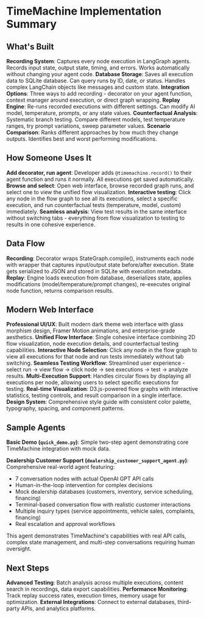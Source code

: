 # TimeMachine Implementation Summary

## What's Built

**Recording System**: Captures every node execution in LangGraph agents. Records input state, output state, timing, and errors. Works automatically without changing your agent code.
**Database Storage**: Saves all execution data to SQLite database. Can query runs by ID, date, or status. Handles complex LangChain objects like messages and custom state.
**Integration Options**: Three ways to add recording - decorator on your agent function, context manager around execution, or direct graph wrapping.
**Replay Engine**: Re-runs recorded executions with different settings. Can modify AI model, temperature, prompts, or any state values.
**Counterfactual Analysis**: Systematic branch testing. Compare different models, test temperature ranges, try prompt variations, sweep parameter values.
**Scenario Comparison**: Ranks different approaches by how much they change outputs. Identifies best and worst performing modifications.

## How Someone Uses It

**Add decorator, run agent**: Developer adds `@timemachine.record()` to their agent function and runs it normally. All executions get saved automatically.
**Browse and select**: Open web interface, browse recorded graph runs, and select one to view the unified flow visualization.
**Interactive testing**: Click any node in the flow graph to see all its executions, select a specific execution, and run counterfactual tests (temperature, model, custom) immediately.
**Seamless analysis**: View test results in the same interface without switching tabs - everything from flow visualization to testing to results in one cohesive experience.

## Data Flow

**Recording**: Decorator wraps StateGraph.compile(), instruments each node with wrapper that captures input/output state before/after execution. State gets serialized to JSON and stored in SQLite with execution metadata.
**Replay**: Engine loads execution from database, deserializes state, applies modifications (model/temperature/prompt changes), re-executes original node function, returns comparison results.

## Modern Web Interface

**Professional UI/UX**: Built modern dark theme web interface with glass morphism design, Framer Motion animations, and enterprise-grade aesthetics.
**Unified Flow Interface**: Single cohesive interface combining 2D flow visualization, node execution details, and counterfactual testing capabilities.
**Interactive Node Selection**: Click any node in the flow graph to view all executions for that node and run tests immediately without tab switching.
**Seamless Testing Workflow**: Streamlined user experience - select run → view flow → click node → see executions → test → analyze results.
**Multi-Execution Support**: Handles circular flows by displaying all executions per node, allowing users to select specific executions for testing.
**Real-time Visualization**: D3.js-powered flow graphs with interactive statistics, testing controls, and result comparison in a single interface.
**Design System**: Comprehensive style guide with consistent color palette, typography, spacing, and component patterns.

## Sample Agents

**Basic Demo (`quick_demo.py`)**: Simple two-step agent demonstrating core TimeMachine integration with mock data.

**Dealership Customer Support (`dealership_customer_support_agent.py`)**: Comprehensive real-world agent featuring:
- 7 conversation nodes with actual OpenAI GPT API calls
- Human-in-the-loop intervention for complex decisions  
- Mock dealership databases (customers, inventory, service scheduling, financing)
- Terminal-based conversation flow with realistic customer interactions
- Multiple inquiry types (service appointments, vehicle sales, complaints, financing)
- Real escalation and approval workflows

This agent demonstrates TimeMachine's capabilities with real API calls, complex state management, and multi-step conversations requiring human oversight.

## Next Steps

**Advanced Testing**: Batch analysis across multiple executions, content search in recordings, data export capabilities.
**Performance Monitoring**: Track replay success rates, execution times, memory usage for optimization.
**External Integrations**: Connect to external databases, third-party APIs, and analytics platforms.
